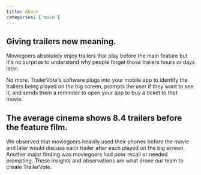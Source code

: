 ```yaml
---
title: About
categories: ['main']
---
```


## Giving trailers new meaning.
Moviegoers absolutely enjoy trailers that play before the main feature but it's no surprise to understand why people forget those trailers hours or days later.

No more. TrailerVote's software plugs into your mobile app to identify the trailers being played on the big screen, prompts the user if they want to see it, and sends them a reminder to open your app to buy a ticket to that movie.

## The average cinema shows 8.4 trailers before the feature film.
We observed that moviegoers heavily used their phones before the movie and later would discuss each trailer after each played on the big screen. Another major finding was moviegoers had poor recall or needed prompting. These insights and observations are what drove our team to create TrailerVote.
